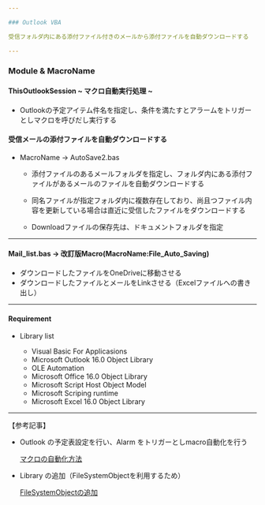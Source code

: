```yaml
---

### Outlook VBA

受信フォルダ内にある添付ファイル付きのメールから添付ファイルを自動ダウンロードする

---
```


### Module & MacroName

#### ThisOutlookSession  ~ マクロ自動実行処理 ~

* Outlookの予定アイテム件名を指定し、条件を満たすとアラームをトリガーとしマクロを呼びだし実行する

#### 受信メールの添付ファイルを自動ダウンロードする

* MacroName -> AutoSave2.bas

  * 添付ファイルのあるメールフォルダを指定し、フォルダ内にある添付ファイルがあるメールのファイルを自動ダウンロードする

  * 同名ファイルが指定フォルダ内に複数存在しており、尚且つファイル内容を更新している場合は直近に受信したファイルをダウンロードする

  * Downloadファイルの保存先は、ドキュメントフォルダを指定

---
#### Mail_list.bas -> 改訂版Macro(MacroName:File_Auto_Saving)

* ダウンロードしたファイルをOneDriveに移動させる
* ダウンロードしたファイルとメールをLinkさせる（Excelファイルへの書き出し）

---
#### Requirement

* Library list

  * Visual Basic For Applicasions
  * Microsoft Outlook 16.0 Object Library
  * OLE Automation
  * Microsoft Office 16.0 Object Library
  * Microsoft Script Host Object Model
  * Microsoft Scriping runtime
  * Microsoft Excel 16.0 Object Library

---

【参考記事】
 
* Outlook の予定表設定を行い、Alarm をトリガーとしmacro自動化を行う

  [マクロの自動化方法](https://extan.jp/?p=866&cpage=1&unapproved=1125&moderation-hash=02ff48a4830507554d307dde3b90caf0#:~:text=%E3%81%93%E3%81%AE%E3%83%9E%E3%82%AF%E3%83%AD%E3%82%92ThisOutlookSession%E3%81%AB%E8%BF%BD%E5%8A%A0)

* Library の追加（FileSystemObjectを利用するため）

  [FileSystemObjectの追加](https://www.tipsfound.com/vba/18001)
